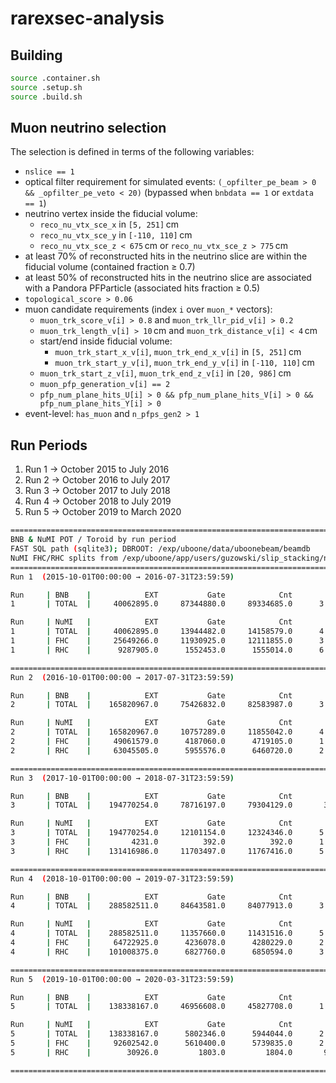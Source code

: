 # rarexsec-analysis

## Building
```bash
source .container.sh
source .setup.sh
source .build.sh
```

## Muon neutrino selection

The selection is defined in terms of the following variables:

- `nslice == 1`
- optical filter requirement for simulated events:
  `(_opfilter_pe_beam > 0 && _opfilter_pe_veto < 20)`
  (bypassed when `bnbdata == 1` or `extdata == 1`)
- neutrino vertex inside the fiducial volume:
  - `reco_nu_vtx_sce_x` in `[5, 251]` cm
  - `reco_nu_vtx_sce_y` in `[-110, 110]` cm
  - `reco_nu_vtx_sce_z < 675` cm or `reco_nu_vtx_sce_z > 775` cm
- at least 70% of reconstructed hits in the neutrino slice are within the fiducial volume (contained fraction ≥ 0.7)
- at least 50% of reconstructed hits in the neutrino slice are associated with a Pandora PFParticle (associated hits fraction ≥ 0.5)
- `topological_score > 0.06`
- muon candidate requirements (index `i` over `muon_*` vectors):
  - `muon_trk_score_v[i] > 0.8` and `muon_trk_llr_pid_v[i] > 0.2`
  - `muon_trk_length_v[i] > 10` cm and `muon_trk_distance_v[i] < 4` cm
  - start/end inside fiducial volume:
    - `muon_trk_start_x_v[i]`, `muon_trk_end_x_v[i]` in `[5, 251]` cm
    - `muon_trk_start_y_v[i]`, `muon_trk_end_y_v[i]` in `[-110, 110]` cm
  - `muon_trk_start_z_v[i]`, `muon_trk_end_z_v[i]` in `[20, 986]` cm
  - `muon_pfp_generation_v[i] == 2`
  - `pfp_num_plane_hits_U[i] > 0 && pfp_num_plane_hits_V[i] > 0 &&
    pfp_num_plane_hits_Y[i] > 0`
- event-level: `has_muon` and `n_pfps_gen2 > 1`

## Run Periods

1. Run 1 → October 2015 to July 2016
2. Run 2 → October 2016 to July 2017
3. Run 3 → October 2017 to July 2018
4. Run 4 → October 2018 to July 2019
5. Run 5 → October 2019 to March 2020

```bash
====================================================================================================
BNB & NuMI POT / Toroid by run period
FAST SQL path (sqlite3); DBROOT: /exp/uboone/data/uboonebeam/beamdb
NuMI FHC/RHC splits from /exp/uboone/app/users/guzowski/slip_stacking/numi_v4.db
====================================================================================================
Run 1  (2015-10-01T00:00:00 → 2016-07-31T23:59:59)

Run     | BNB    |            EXT           Gate            Cnt           TorA    TorB/Target       Cnt_wcut      TorA_wcut TorB/Target_wcut
1       | TOTAL  |     40062895.0     87344880.0     89334685.0      3.431e+20      3.427e+20     76797778.0      3.336e+20      3.332e+20

Run     | NuMI   |            EXT           Gate            Cnt           TorA    TorB/Target       Cnt_wcut      TorA_wcut TorB/Target_wcut
1       | TOTAL  |     40062895.0     13944482.0     14158579.0      4.593e+20      4.582e+20     13419751.0      4.578e+20      4.565e+20
1       | FHC    |     25649266.0     11930925.0     12111855.0      3.948e+20      3.937e+20     11843834.0      3.934e+20      3.922e+20
1       | RHC    |      9287905.0      1552453.0      1555014.0      6.287e+19      6.282e+19      1509648.0      6.273e+19      6.268e+19

====================================================================================================
Run 2  (2016-10-01T00:00:00 → 2017-07-31T23:59:59)

Run     | BNB    |            EXT           Gate            Cnt           TorA    TorB/Target       Cnt_wcut      TorA_wcut TorB/Target_wcut
2       | TOTAL  |    165820967.0     75426832.0     82583987.0      3.135e+20      3.131e+20     72891077.0      3.061e+20      3.057e+20

Run     | NuMI   |            EXT           Gate            Cnt           TorA    TorB/Target       Cnt_wcut      TorA_wcut TorB/Target_wcut
2       | TOTAL  |    165820967.0     10757289.0     11855042.0      4.843e+20      4.828e+20     11037240.0      4.842e+20      4.827e+20
2       | FHC    |     49061579.0      4187060.0      4719105.0      1.774e+20      1.769e+20      4586875.0      1.771e+20      1.766e+20
2       | RHC    |     63045505.0      5955576.0      6460720.0      2.984e+20      2.974e+20      6225528.0      2.982e+20      2.971e+20

====================================================================================================
Run 3  (2017-10-01T00:00:00 → 2018-07-31T23:59:59)

Run     | BNB    |            EXT           Gate            Cnt           TorA    TorB/Target       Cnt_wcut      TorA_wcut TorB/Target_wcut
3       | TOTAL  |    194770254.0     78716197.0     79304129.0       3.01e+20      3.017e+20     63920595.0      2.665e+20      2.671e+20

Run     | NuMI   |            EXT           Gate            Cnt           TorA    TorB/Target       Cnt_wcut      TorA_wcut TorB/Target_wcut
3       | TOTAL  |    194770254.0     12101154.0     12324346.0      5.414e+20      5.392e+20     11463474.0      5.414e+20      5.392e+20
3       | FHC    |         4231.0          392.0          392.0      1.953e+16      1.947e+16            9.0      4.479e+14      4.466e+14
3       | RHC    |    131416986.0     11703497.0     11767416.0      5.414e+20      5.392e+20     11438479.0      5.409e+20      5.387e+20

====================================================================================================
Run 4  (2018-10-01T00:00:00 → 2019-07-31T23:59:59)

Run     | BNB    |            EXT           Gate            Cnt           TorA    TorB/Target       Cnt_wcut      TorA_wcut TorB/Target_wcut
4       | TOTAL  |    288582511.0     84643581.0     84077913.0      3.478e+20      3.478e+20     75374653.0      3.272e+20      3.273e+20

Run     | NuMI   |            EXT           Gate            Cnt           TorA    TorB/Target       Cnt_wcut      TorA_wcut TorB/Target_wcut
4       | TOTAL  |    288582511.0     11357660.0     11431516.0      5.298e+20      5.253e+20     11011553.0      5.277e+20      5.232e+20
4       | FHC    |     64722925.0      4236078.0      4280229.0      2.147e+20      2.126e+20      4233029.0      2.147e+20      2.126e+20
4       | RHC    |    101008375.0      6827760.0      6850594.0      3.142e+20      3.118e+20      6771871.0      3.136e+20      3.111e+20

====================================================================================================
Run 5  (2019-10-01T00:00:00 → 2020-03-31T23:59:59)

Run     | BNB    |            EXT           Gate            Cnt           TorA    TorB/Target       Cnt_wcut      TorA_wcut TorB/Target_wcut
5       | TOTAL  |    138338167.0     46956608.0     45827708.0      1.741e+20      1.743e+20     32767632.0      1.364e+20      1.366e+20

Run     | NuMI   |            EXT           Gate            Cnt           TorA    TorB/Target       Cnt_wcut      TorA_wcut TorB/Target_wcut
5       | TOTAL  |    138338167.0      5802346.0      5944044.0      2.521e+20      2.494e+20      5721001.0      2.519e+20      2.493e+20
5       | FHC    |     92602542.0      5610400.0      5739835.0      2.502e+20      2.476e+20      5642795.0      2.487e+20      2.461e+20
5       | RHC    |        30926.0         1803.0         1804.0       9.04e+16      8.938e+16           94.0      4.698e+15      4.645e+15

====================================================================================================
```

